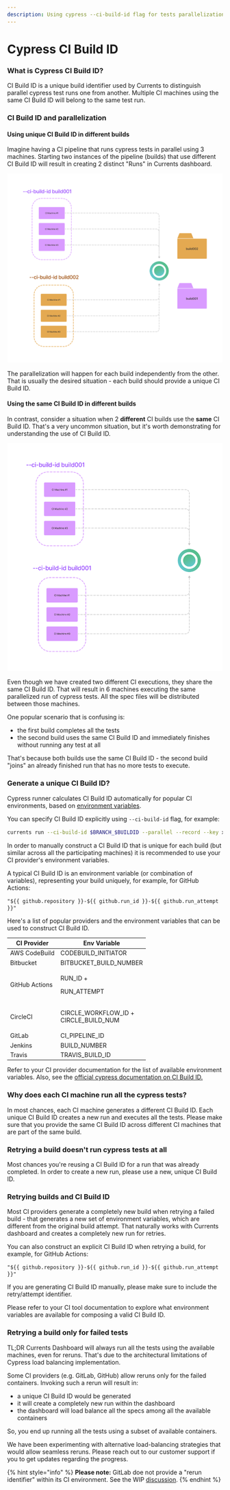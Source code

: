 ```yaml
---
description: Using cypress --ci-build-id flag for tests parallelization
---
```


# Cypress CI Build ID

### What is Cypress CI Build ID?

CI Build ID is a unique build identifier used by Currents to distinguish parallel cypress test runs one from another. Multiple CI machines using the same CI Build ID will belong to the same test run.

### CI Build ID and parallelization

#### Using unique CI Build ID in different builds

Imagine having a CI pipeline that runs cypress tests in parallel using 3 machines. Starting two instances of the pipeline (builds) that use different CI Build ID will result in creating 2 distinct "Runs" in Currents dashboard.

![Creating two distinct runs by using different CI Build ID](../.gitbook/assets/cypress-ci-build-id-different-jobs.png)

The parallelization will happen for each build independently from the other. That is usually the desired situation - each build should provide a unique CI Build ID.

#### Using the same CI Build ID in different builds

In contrast, consider a situation when 2 **different** CI builds use the **same** CI Build ID. That's a very uncommon situation, but it's worth demonstrating for understanding the use of CI Build ID.

![A single run is created when using a similar CI Build ID](../.gitbook/assets/cypress-ci-build-id-same-job.png)

Even though we have created two different CI executions, they share the same CI Build ID. That will result in 6 machines executing the same parallelized run of cypress tests. All the spec files will be distributed between those machines.

One popular scenario that is confusing is:

* the first build completes all the tests
* the second build uses the same CI Build ID and immediately finishes without running any test at all

That's because both builds use the same CI Build ID - the second build "joins" an already finished run that has no more tests to execute.

### Generate a unique CI Build ID?

Cypress runner calculates CI Build ID automatically for popular CI environments, based on [environment variables](https://github.com/cypress-io/cypress/blob/develop/packages/server/lib/util/ci\_provider.js#L133:L133).

You can specify CI Build ID explicitly using `--ci-build-id` flag, for example:

```bash
currents run --ci-build-id $BRANCH_$BUILDID --parallel --record --key xxx 
```

In order to manually construct a CI Build ID that is unique for each build (but similar across all the participating machines) it is recommended to use your CI provider's environment variables.

A typical CI Build ID is an environment variable (or combination of variables), representing your build uniquely, for example, for GitHub Actions:

```
"${{ github.repository }}-${{ github.run_id }}-${{ github.run_attempt }}"
```

Here's a list of popular providers and the environment variables that can be used to construct CI Build ID.

| CI Provider    | Env Variable                                    |
| -------------- | ----------------------------------------------- |
| AWS CodeBuild  | CODEBUILD\_INITIATOR                            |
| Bitbucket      | BITBUCKET\_BUILD\_NUMBER                        |
| GitHub Actions | <p>RUN_ID +</p><p>RUN_ATTEMPT</p>               |
| CircleCI       | <p>CIRCLE_WORKFLOW_ID +<br>CIRCLE_BUILD_NUM</p> |
| GitLab         | CI\_PIPELINE\_ID                                |
| Jenkins        | BUILD\_NUMBER                                   |
| Travis         | TRAVIS\_BUILD\_ID                               |



Refer to your CI provider documentation for the list of available environment variables. Also, see the [official cypress documentation on CI Build ID.](https://docs.cypress.io/guides/guides/parallelization#CI-Build-ID-environment-variables-by-provider)

### Why does each CI machine run all the cypress tests?

In most chances, each CI machine generates a different CI Build ID. Each unique CI Build ID creates a new run and executes all the tests. Please make sure that you provide the same CI Build ID across different  CI machines that are part of the same build.

### Retrying a build doesn't run cypress tests at all

Most chances you're reusing a CI Build ID for a run that was already completed. In order to create a new run, please use a new, unique CI Build ID.

### Retrying builds and CI Build ID

Most CI providers generate a completely new build when retrying a failed build - that generates a new set of environment variables, which are different from the original build attempt. That naturally works with Currents dashboard and creates a completely new run for retries.

You can also construct an explicit CI Build ID when retrying a build, for example, for GitHub Actions:

```
"${{ github.repository }}-${{ github.run_id }}-${{ github.run_attempt }}"
```

If you are generating CI Build ID manually, please make sure to include the retry/attempt identifier.&#x20;

Please refer to your CI tool documentation to explore what environment variables are available for composing a valid CI Build ID.

### Retrying a build only for failed tests

TL;DR Currents Dashboard will always run all the tests using the available machines, even for reruns. That's due to the architectural limitations of Cypress load balancing implementation.

Some CI providers (e.g. GitLab, GitHub) allow reruns only for the failed containers. Invoking such a rerun will result in:

* a unique CI Build ID would be generated
* it will create a completely new run within the dashboard
* the dashboard will load balance all the specs among all the available containers

So, you end up running all the tests using a subset of available containers.

We have been experimenting with alternative load-balancing strategies that would allow seamless reruns. Please reach out to our customer support if you to get updates regarding the progress.

{% hint style="info" %}
**Please note:** GitLab doe not provide a "rerun identifier" within its CI environment. See the WIP [discussion](https://gitlab.com/gitlab-org/gitlab/-/issues/195618#note\_1139938057).
{% endhint %}

